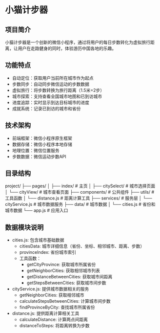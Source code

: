 # 小猫计步器

## 项目简介
小猫计步器是一个创新的微信小程序，通过将用户的每日步数转化为虚拟旅行距离，让用户在走路健身的同时，体验游历中国各地的乐趣。

## 功能特点
- 自动定位：获取用户当前所在城市作为起点
- 步数同步：自动同步微信运动的步数数据
- 虚拟旅行：将步数转换为旅行距离（1.5米=2步）
- 城市探索：支持查看全国城市地图和已到访城市
- 进度追踪：实时显示到达目标城市的进度
- 成就系统：记录已到访的城市和省份

## 技术架构
- 前端框架：微信小程序原生框架
- 数据存储：微信小程序本地存储
- 地理位置：微信位置服务
- 步数数据：微信运动步数API

## 目录结构
project/
├── pages/
│   ├── index/             # 主页
│   ├── citySelect/        # 城市选择页面
│   └── cityView/          # 城市查看页面
├── components/            # 公共组件
├── utils/                 # 工具函数
│   └── distance.js        # 距离计算工具
├── services/              # 服务层
│   └── cityService.js     # 城市数据服务
├── data/                  # 城市数据
│   └── cities.js         # 省份和城市数据
└── app.js                # 应用入口

## 数据模块说明
- cities.js: 包含城市基础数据
  - citiesData: 城市详细信息（省份、坐标、相邻城市、距离、步数）
  - provinceIndex: 省份城市索引
  - 工具函数：
    - getCityProvince: 获取城市所属省份
    - getNeighborCities: 获取相邻城市列表
    - getDistanceBetweenCities: 获取城市间距离
    - getStepsBetweenCities: 获取城市间步数
- cityService.js: 提供城市数据相关的服务
  - getNeighborCities: 获取相邻城市
  - calculateStepsBetweenCities: 计算城市间步数
  - findProvinceByCity: 查找城市所属省份
- distance.js: 提供距离计算相关工具
  - calculateDistance: 计算两点间距离
  - distanceToSteps: 将距离转换为步数 